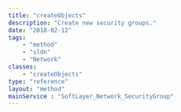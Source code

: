 ```yaml
---
title: "createObjects"
description: "Create new security groups."
date: "2018-02-12"
tags:
    - "method"
    - "sldn"
    - "Network"
classes:
    - "createObjects"
type: "reference"
layout: "method"
mainService : "SoftLayer_Network_SecurityGroup"
---
```

